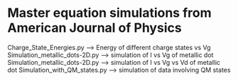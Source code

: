 # Master equation simulations from American Journal of Physics
Charge_State_Energies.py  --> Energy of different charge states vs Vg
Simulation_metallic_dots-2D.py --> simulation of I vs Vg of metallic dot
Simulation_metallic_dots-2D.py --> simulation of I vs Vg vs Vd of metallic dot
Simulation_with_QM_states.py   --> simulation of data involving QM states
